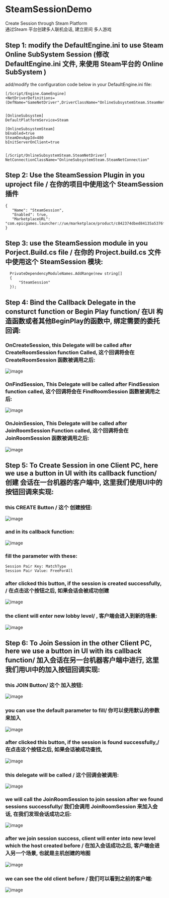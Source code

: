 # SteamSessionDemo   
Create Session through Steam Platform   
通过Steam 平台创建多人联机会话, 建立房间   多人游戏   
## Step 1: modify the DefaultEngine.ini to use Steam Online SubSystem Session (修改 DefaultEngine.ini 文件, 来使用 Steam平台的 Online SubSystem )   
add/modify the configuration code below in your DefaultEngine.ini file:   
```
[/Script/Engine.GameEngine]
+NetDriverDefinitions=(DefName="GameNetDriver",DriverClassName="OnlineSubsystemSteam.SteamNetDriver",DriverClassNameFallback="OnlineSubsystemUtils.IpNetDriver")


[OnlineSubsystem]
DefaultPlatformService=Steam

[OnlineSubsystemSteam]
bEnabled=true
SteamDevAppId=480
bInitServerOnClient=true


[/Script/OnlineSubsystemSteam.SteamNetDriver]
NetConnectionClassName="OnlineSubsystemSteam.SteamNetConnection"
```
## Step 2: Use the SteamSession Plugin in you uproject file / 在你的项目中使用这个 SteamSession 插件   
```
{
   "Name": "SteamSession",
   "Enabled": true,
   "MarketplaceURL": "com.epicgames.launcher://ue/marketplace/product/c842374dbed84135a5376fbd5f63cf6e"
}
```      

## Step 3: use the SteamSession module in you Porject.Build.cs file / 在你的 Project.build.cs 文件中使用这个 SteamSession 模块:   
```
  PrivateDependencyModuleNames.AddRange(new string[]
  {
      "SteamSession"
  });
```

## Step 4: Bind the Callback Delegate in the consturct function or Begin Play function/ 在UI 构造函数或者其他BeginPlay的函数中, 绑定需要的委托回调:   
### OnCreateSession,  this Delegate will be called after CreateRoomSession function Called, 这个回调将会在CreateRoomSession 函数被调用之后:   
![image](https://user-images.githubusercontent.com/8192020/232368982-739fdeac-e894-4d69-8089-ead2bba0552c.png)     
### OnFindSession, This Delegate will be called after FindSession function called, 这个回调将会在  FindRoomSession 函数被调用之后:   
![image](https://user-images.githubusercontent.com/8192020/232369156-4997e304-a0eb-4c1b-81c0-667c4956aab8.png)   
### OnJoinSession, This Delegate will be called after JoinRoomSession Function called, 这个回调将会在 JoinRoomSession 函数被调用之后:   
![image](https://user-images.githubusercontent.com/8192020/232369313-dd80b5dc-3bf7-47f6-85fd-3efa967927a1.png)   

## Step 5: To Create Session in one Client PC,  here we use a button in UI with its callback function/ 创建 会话在一台机器的客户端中, 这里我们使用UI中的按钮回调来实现:   
### this CREATE Button  /  这个 创建按钮:   
![image](https://user-images.githubusercontent.com/8192020/232369682-58dd110b-4583-48dd-b450-326ac104377f.png)   
### and in its callback function:   
![image](https://user-images.githubusercontent.com/8192020/232369777-78db6b1c-d19d-419f-9cfa-e9f100ef403e.png)   
### fill the parameter with these:   
```
Session Pair Key: MatchType
Session Pair Value: FreeForAll
```
### after clicked this button, if the session is created successfully, / 在点击这个按钮之后, 如果会话会被成功创建    
![image](https://user-images.githubusercontent.com/8192020/232370217-327c72f8-5e10-45c6-b7a4-95adf7bbd65d.png)     
###  the client will enter new lobby level/ , 客户端会进入到新的场景:     
![image](https://user-images.githubusercontent.com/8192020/232370295-0285fab7-0bc8-44ed-a718-1616bc84fbfa.png)   

## Step 6: To Join Session in the other Client PC, here we use a button in UI with its callback function/ 加入会话在另一台机器客户端中进行, 这里我们用UI中的加入按钮回调实现:   
### this JOIN Button/ 这个 加入按钮:    
![image](https://user-images.githubusercontent.com/8192020/232370693-93f88021-9e17-464f-96a8-03e16bdb8cba.png)   
### you can use the default parameter to fill/ 你可以使用默认的参数来加入   
![image](https://user-images.githubusercontent.com/8192020/232371297-7d2ab575-d4b4-495e-850e-8bc3d86a0aa4.png)   
### after clicked this button, if the session is found successfully,/ 在点击这个按钮之后, 如果会话被成功查找,   
![image](https://user-images.githubusercontent.com/8192020/232370836-396422ff-fe8f-4a8f-9f3b-a7ea4a2a93e4.png)   
### this delegate will be called / 这个回调会被调用:   
![image](https://user-images.githubusercontent.com/8192020/232370995-5b440537-c342-40a7-b55b-225f4edf34dc.png)   
###  we will call the JoinRoomSession to join session after we found sessions successfully/ 我们会调用 JoinRoomSession 来加入会话, 在我们发现会话成功之后:   
![image](https://user-images.githubusercontent.com/8192020/232371206-429261f6-cd51-458e-9a72-6226e64cd89e.png)    
###  after we join session success, client will enter into new level which the host created before / 在加入会话成功之后,  客户端会进入另一个场景, 也就是主机创建的地图    
![image](https://user-images.githubusercontent.com/8192020/232371731-25c7ef3f-633f-41a5-99d9-6ed5b8327465.png)   
### we can see the old client before  / 我们可以看到之前的客户端:   
![image](https://user-images.githubusercontent.com/8192020/232372012-a9a8ad20-8b59-454c-bb0f-e07827442b3e.png)





